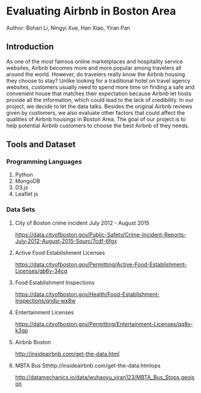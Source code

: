 
# Evaluating Airbnb in Boston Area

Author: Bohan Li, Ningyi Xue, Han Xiao, Yiran Pan

## Introduction
As one of the most famous online marketplaces and hospitality service websites, Airbnb becomes more and more popular among travelers all around the world. However, do travelers really know the Airbnb housing they choose to stay? Unlike looking for a traditional hotel on travel agency websites, customers usually need to spend more time on finding a safe and convenient house that matches their expectation because Airbnb let hosts provide all the information, which could lead to the lack of credibility. In our project, we decide to let the data talks. Besides the original Airbnb reviews given by customers, we also evaluate other factors that could affect the qualities of Airbnb housings in Boston Area. The goal of our project is to help potential Airbnb customers to choose the best Airbnb of they needs.

## Tools and Dataset

### Programming Languages
1. Python
2. MongoDB
3. D3.js
4. Leaflet js

### Data Sets
1. City of Boston crime incident July 2012 - August 2015
   
   https://data.cityofboston.gov/Public-Safety/Crime-Incident-Reports-July-2012-August-2015-Sourc/7cdf-6fgx
2. Active Food Establishment Licenses
   
   https://data.cityofboston.gov/Permitting/Active-Food-Establishment-Licenses/gb6y-34cq
3. Food Establishment Inspections
   
   https://data.cityofboston.gov/Health/Food-Establishment-Inspections/qndu-wx8w
4. Entertainment Licenses
   
   https://data.cityofboston.gov/Permitting/Entertainment-Licenses/qq8y-k3gp
5. Airbnb Boston
   
   http://insideairbnb.com/get-the-data.html
6. MBTA Bus Sthttp://insideairbnb.com/get-the-data.htmlops
   
   http://datamechanics.io/data/wuhaoyu_yiran123/MBTA_Bus_Stops.geojson


